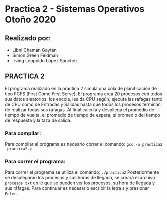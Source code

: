 # Practica 2 - Sistemas Operativos Otoño 2020
## Realizado por:
* Libni Chamán Gaytán
* Simon Green Feldman
* Irving Leopoldo López Sánchez
## PRACTICA 2
El programa realizado en la practica 2 simula una cola de planificación de tipo FCFS (First Come First Serve).
El programa crea 20 procesos con todos sus datos aleatorios, los encola, les da CPU según, ejecuta las ráfagas tanto de CPU como de Entradas y Salidas hasta que todos los procesos terminan de realizar todas sus ráfagas.
Al final calcula y despliega el promedio de tiempo de vuelta, el promedio de tiempo de espera, el promedio del tiempo de respuesta y la taza de salida.
### Para compilar:
Para compilar el programa es neceario correr el comando:
    ```
    gcc -o practica2 -practica2.c
    ```  
### Para correr el programa:
Para correr el programa se utiliza el comando:
    `./practica2`
Posteriormente se desplegarán los procesos y sus horas de llegada, se creará el archivo `procesos.txt` en le que se pueden ver los procesos, su hora de llegada y sus ráfagas.
Para continuar es necesario escribir la letra `I` y presionar `Enter`.